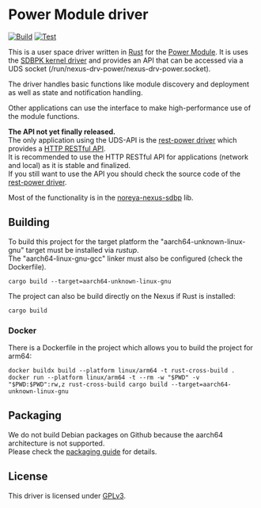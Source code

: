 # Power Module driver
[![Build](https://github.com/noreya-nexus/drv-power/actions/workflows/build.yml/badge.svg)](https://github.com/noreya-nexus/drv-power/actions/workflows/build.yml)
[![Test](https://github.com/noreya-nexus/drv-power/actions/workflows/test.yml/badge.svg)](https://github.com/noreya-nexus/drv-power/actions/workflows/test.yml)

This is a user space driver written in [Rust](https://www.rust-lang.org/) for the [Power Module](https://noreya-nexus.tech/en/modules/power/).
It is uses the [SDBPK kernel driver](https://github.com/noreya-nexus/kernel-driver-sdbpk) and provides an API that can be accessed via a UDS socket (/run/nexus-drv-power/nexus-drv-power.socket).

The driver handles basic functions like module discovery and deployment as well as state and notification handling.

Other applications can use the interface to make high-performance use of the module functions.

**The API not yet finally released.**  
The only application using the UDS-API is the [rest-power driver](https://github.com/noreya-nexus/rest-power) which provides a [HTTP RESTful API](https://doc.noreya-nexus.tech/en/module-restful-api/power-module/).  
It is recommended to use the HTTP RESTful API for applications (network and local) as it is stable and finalized.  
If you still want to use the API you should check the source code of the [rest-power driver](https://github.com/noreya-nexus/rest-power).  

Most of the functionality is in the [noreya-nexus-sdbp](https://github.com/noreya-nexus/rustlib-noreya-nexus-sdbp) lib.


## Building
To build this project for the target platform the "aarch64-unknown-linux-gnu" target must be installed via *rustup*.    
The "aarch64-linux-gnu-gcc" linker must also be configured (check the Dockerfile).
```
cargo build --target=aarch64-unknown-linux-gnu
```
The project can also be build directly on the Nexus if Rust is installed:
```
cargo build
```
### Docker
There is a Dockerfile in the project which allows you to build the project for arm64:
```
docker buildx build --platform linux/arm64 -t rust-cross-build .
docker run --platform linux/arm64 -t --rm -w "$PWD" -v "$PWD:$PWD":rw,z rust-cross-build cargo build --target=aarch64-unknown-linux-gnu
```

## Packaging
We do not build Debian packages on Github because the aarch64 architecture is not supported.  
Please check the [packaging guide](https://doc.noreya-nexus.tech/en/technical-details/packaging/guide/) for details.

## License
This driver is licensed under [GPLv3](LICENSE).
